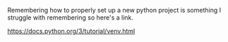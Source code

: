 Remembering how to properly set up a new python project is something I struggle with remembering so here's a link.

https://docs.python.org/3/tutorial/venv.html